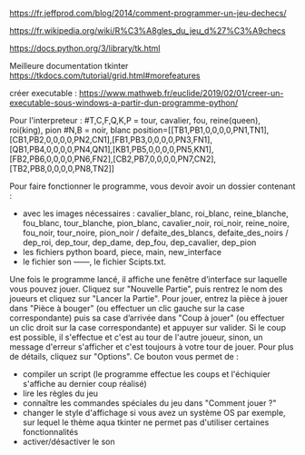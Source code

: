 
https://fr.jeffprod.com/blog/2014/comment-programmer-un-jeu-dechecs/

https://fr.wikipedia.org/wiki/R%C3%A8gles_du_jeu_d%27%C3%A9checs

https://docs.python.org/3/library/tk.html

Meilleure documentation tkinter https://tkdocs.com/tutorial/grid.html#morefeatures

créer executable : https://www.mathweb.fr/euclide/2019/02/01/creer-un-executable-sous-windows-a-partir-dun-programme-python/

Pour l'interpreteur :
#T,C,F,Q,K,P = tour, cavalier, fou, reine(queen), roi(king), pion
#N,B = noir, blanc
position=[[TB1,PB1,0,0,0,0,PN1,TN1],[CB1,PB2,0,0,0,0,PN2,CN1],[FB1,PB3,0,0,0,0,PN3,FN1],[QB1,PB4,0,0,0,0,PN4,QN1],[KB1,PB5,0,0,0,0,PN5,KN1],[FB2,PB6,0,0,0,0,PN6,FN2],[CB2,PB7,0,0,0,0,PN7,CN2],[TB2,PB8,0,0,0,0,PN8,TN2]]




Pour faire fonctionner le programme, vous devoir avoir un dossier contenant :
- avec les images nécessaires : cavalier_blanc, roi_blanc, reine_blanche, fou_blanc, tour_blanche, pion_blanc, cavalier_noir, roi_noir, reine_noire, fou_noir, tour_noire, pion_noir   /   defaite_des_blancs, defaite_des_noirs  /   dep_roi, dep_tour, dep_dame, dep_fou, dep_cavalier, dep_pion
- les fichiers python board, piece, main, new_interface 
- le fichier son ——, le fichier Scipts.txt. 

Une fois le programme lancé, il affiche une fenêtre d’interface sur laquelle vous pouvez jouer. Cliquez sur "Nouvelle Partie", puis rentrez le nom des joueurs et cliquez sur "Lancer la Partie". Pour jouer, entrez la pièce à jouer dans "Pièce à bouger" (ou effectuer un clic gauche sur la case correspondante) puis sa case d’arrivée dans "Coup à jouer" (ou effectuer un clic droit sur la case correspondante) et appuyer sur valider. Si le coup est possible, il s'effectue et c'est au tour de l'autre joueur, sinon, un message d'erreur s'afficher et c'est toujours à votre tour de jouer. 
Pour plus de détails, cliquez sur "Options". Ce bouton vous permet de :
- compiler un script (le programme effectue les coups et l'échiquier s'affiche au dernier coup réalisé)
- lire les règles du jeu
- connaître les commandes spéciales du jeu dans "Comment jouer ?"
- changer le style d'affichage si vous avez un système OS par exemple, sur lequel le thème aqua tkinter ne permet pas d'utiliser certaines fonctionnalités
- activer/désactiver le son
